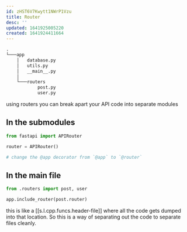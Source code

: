 ```yaml
---
id: zHST6V7Kwytt1NWrP1Vzu
title: Router
desc: ''
updated: 1641925005220
created: 1641924411664
---
```


```markdown
.
└───app
    │   database.py
    │   utils.py
    │   __main__.py
    │
    └───routers
            post.py
            user.py
```

using routers you can break apart your API code into separate modules

## In the submodules

```python
from fastapi import APIRouter

router = APIRouter()

# change the @app decorator from `@app` to `@router`
```

## In the main file

```python
from .routers import post, user

app.include_router(post.router)
```

this is like a [[s.l.cpp.funcs.header-file]] where all the code gets dumped into
that location. So this is a way of separating out the code to separate files
cleanly.
